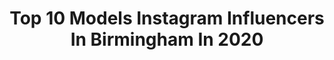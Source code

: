 ---
title: Top 10 Models Instagram Influencers In Birmingham In 2020
description: >-
  Find top models Instagram influencers in Birmingham in 2020. Most popular hashtags: #makeup #model #mua #fashion.
platform: Instagram
profiles:
  - username: "karina_fitdoll"
    fullname: >-
      K A R I N A   S P A R K S
    location: "United Kingdom"
    followers: 19004
    engagement: 546
    commentsToLikes: 0.057382
    id: ck8tbuj7dx7fd0j78xqk234fm
    verified: false
    hashtags: "#happyvibes, #visionary, #tb, #tbt"
  - username: "little.wolff"
    fullname: >-
      
    location: "United Kingdom"
    followers: 12792
    engagement: 640
    commentsToLikes: 0.031093
    id: ck0ttqg4a3v350i195jt0ts5y
    verified: false
    hashtags: "#comiccon, #latexjoker, #voiceforthevoiceless, #veganfit"
  - username: "xseasickx"
    fullname: >-
      Kym  Williams
    location: "United Kingdom"
    followers: 63825
    engagement: 288
    commentsToLikes: 0.017655
    id: ck6u10jt9iu5d0j71fv8gsv5a
    verified: false
    hashtags: "#portrait, #portraitphotography, #photography, #dreadlocks"
  - username: "georgieriot"
    fullname: >-
      GEORGIE RIOT
    location: "United Kingdom"
    followers: 36998
    engagement: 206
    commentsToLikes: 0.027446
    id: ck60087hsd4jr0i14i2gzs8p4
    verified: false
    hashtags: ""
  - username: "kiransingher"
    fullname: >-
      Kiran Kaur Singher
    location: "United Kingdom"
    followers: 2178
    engagement: 1261
    commentsToLikes: 0.054873
    id: ck5qbrxoun45s0i11oml6tgxm
    verified: false
    hashtags: ""
  - username: "iramh27_"
    fullname: >-
      Iram H✨
    location: "United Kingdom"
    followers: 23057
    engagement: 1096
    commentsToLikes: 0.037623
    id: ck5qduhypxdn50i11f3jitw0r
    verified: false
    hashtags: "#pakistanilookbook, #needmoresleep, #makeup, #shoot"
  - username: "maddisongregoryx"
    fullname: >-
      
    location: "United Kingdom"
    followers: 7049
    engagement: 603
    commentsToLikes: 0.041988
    id: ck5zsf8abydve0i14ryzqnojr
    verified: false
    hashtags: "#28daysofblackcosplay, #goofyroxanne, #creative, #costumemakeup"
  - username: "misszodi"
    fullname: >-
      ZODI
    location: "United Kingdom"
    followers: 14484
    engagement: 640
    commentsToLikes: 0.047844
    id: ck5pzpxq926tt0i11vedsth6z
    verified: false
    hashtags: "#cabaret, #dragconuk, #sequindress, #festive"
  - username: "iulia_david_photography"
    fullname: >-
      Iulia David
    location: "United Kingdom"
    followers: 66475
    engagement: 449
    commentsToLikes: 0.017919
    id: ck0u1vifey5140i19oyckvt3d
    verified: false
    hashtags: "#pink, #fashion, #makeupartist, #wewillbeatthis"
  - username: "mattleachphotography"
    fullname: >-
      Matt Leach
    location: "United Kingdom"
    followers: 18171
    engagement: 303
    commentsToLikes: 0.045814
    id: ck0w392g5s7380i19fkaiazc2
    verified: false
    hashtags: "#cowboy, #magazine, #maxmara, #stylish"
---